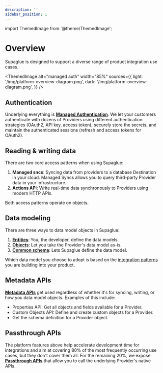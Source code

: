 ```yaml
---
description: ''
sidebar_position: 1
---
```


import ThemedImage from '@theme/ThemedImage';

# Overview

Supaglue is designed to support a diverse range of product integration use cases.

<ThemedImage
alt="managed auth"
width="85%"
sources={{
    light: '/img/platform-overview-diagram.png',
    dark: '/img/platform-overview-diagram.png',
  }}
/>

## Authentication

Underlying everything is **[Managed Authentication](./managed-auth)**. We let your customers authenticate with dozens of Providers using different authentication strategies (OAuth2, API key, access token), securely store the secrets, and maintain the authenticated sessions (refresh and access tokens for OAuth2).

## Reading & writing data

There are two core access patterns when using Supaglue:

1. **Managed sncs**: Syncing data from providers to a database Destination in your cloud. Managed Syncs allows you to query third-party Provider data in your infrastructure.
2. **Actions API**: Write real-time data synchronously to Providers using modern HTTP APIs.

Both access patterns operate on objects.

## Data modeling

There are three ways to data model objects in Supaglue:

1. **[Entities](./entities/overview)**: You, the developer, define the data models.
2. **[Objects](./objects/overview)**: Let you take the Provider's data model as-is.
3. **[Common schema](./common-schema/overview)**: Lets Supaglue define the data model.

Which data model you choose to adopt is based on the [integration patterns](../integration-patterns/overview) you are building into your product.

## Metadata APIs

**[Metadata APIs](./metadata)** get used regardless of whether it's for syncing, writing, or how you data model objects. Examples of this include:

- Properties API: Get all objects and fields available for a Provider.
- Custom Objects API: Define and create custom objects for a Provider.
- Get the schema definition for a Provider object.

## Passthrough APIs

The platform features above help accelerate development time for integrations and aim at covering 80% of the most frequently occurring use cases, but they don't cover them all. For the remaining 20%, we expose **[Passthrough APIs](passthrough)** that allow you to call the underlying Provider's native APIs.
